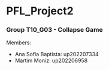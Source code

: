 # PFL_Project2

### Group T10_G03 - Collapse Game


Members:
- Ana Sofia Baptista: up202207334
- Martim Moniz: up202206958
